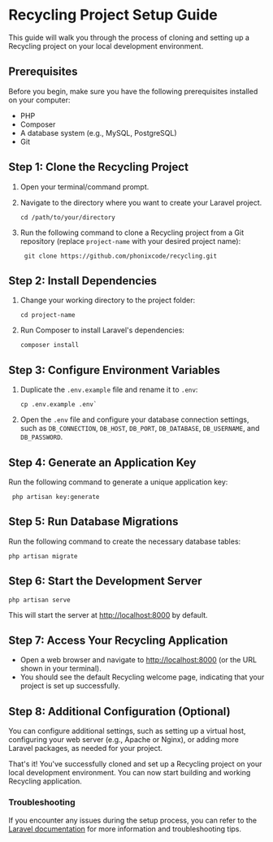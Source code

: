 # Recycling Project Setup Guide

This guide will walk you through the process of cloning and setting up a Recycling project on your local development environment.

## Prerequisites

Before you begin, make sure you have the following prerequisites installed on your computer:

- PHP
- Composer
- A database system (e.g., MySQL, PostgreSQL)
- Git

## Step 1: Clone the Recycling Project

1. Open your terminal/command prompt.
2. Navigate to the directory where you want to create your Laravel project.

    ```shell
    cd /path/to/your/directory

3. Run the following command to clone a Recycling project from a Git repository (replace `project-name` with your desired project name):  

   ```shell
    git clone https://github.com/phonixcode/recycling.git

## Step 2: Install Dependencies

1. Change your working directory to the project folder: 

    ```shell 
    cd project-name

2. Run Composer to install Laravel's dependencies: 

    ```shell
    composer install

## Step 3: Configure Environment Variables

1. Duplicate the `.env.example` file and rename it to `.env`: 
    
    ```shell
    cp .env.example .env`

2. Open the `.env` file and configure your database connection settings, such as `DB_CONNECTION`, `DB_HOST`, `DB_PORT`, `DB_DATABASE`, `DB_USERNAME`, and `DB_PASSWORD`.

## Step 4: Generate an Application Key

Run the following command to generate a unique application key:

     php artisan key:generate

## Step 5: Run Database Migrations

Run the following command to create the necessary database tables:

    php artisan migrate

## Step 6: Start the Development Server

    php artisan serve

This will start the server at <http://localhost:8000> by default.

## Step 7: Access Your Recycling Application

- Open a web browser and navigate to <http://localhost:8000> (or the URL shown in your terminal).
- You should see the default Recycling welcome page, indicating that your project is set up successfully.

## Step 8: Additional Configuration (Optional)

You can configure additional settings, such as setting up a virtual host, configuring your web server (e.g., Apache or Nginx), or adding more Laravel packages, as needed for your project.

That's it! You've successfully cloned and set up a Recycling project on your local development environment. You can now start building and working Recycling application.

### Troubleshooting
If you encounter any issues during the setup process, you can refer to the <a href="https://laravel.com/docs/">Laravel documentation</a> for more information and troubleshooting tips.
